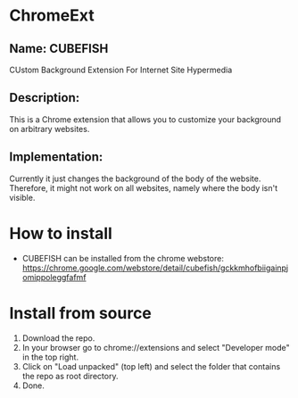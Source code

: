 # ChromeExt
## Name: CUBEFISH
CUstom Background Extension For Internet Site Hypermedia

## Description:
This is a Chrome extension that allows you to customize your background
on arbitrary websites.

## Implementation:
Currently it just changes the background of the body of the website. Therefore,
it might not work on all websites, namely where the body isn't visible.

# How to install
- CUBEFISH can be installed from the chrome webstore: https://chrome.google.com/webstore/detail/cubefish/gckkmhofbiigainpjomippoleggfafmf

# Install from source
1. Download the repo.
2. In your browser go to chrome://extensions and select "Developer mode" in the top right.
3. Click on "Load unpacked" (top left) and select the folder that contains the repo as root directory.
4. Done.
